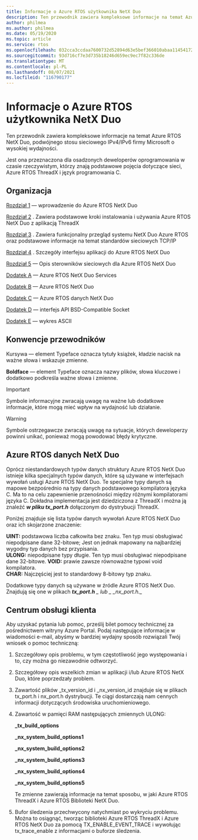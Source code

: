 ```yaml
---
title: Informacje o Azure RTOS użytkownika NetX Duo
description: Ten przewodnik zawiera kompleksowe informacje na temat Azure RTOS NetX Duo, podwójnego stosu sieciowego IPv4/IPv6 firmy Microsoft o wysokiej wydajności.
author: philmea
ms.author: philmea
ms.date: 05/19/2020
ms.topic: article
ms.service: rtos
ms.openlocfilehash: 032cca3ccdaa7600732d52894d63e5bef366010abaa1145417201f48cb034ab5
ms.sourcegitcommit: 93d716cf7e3d735b18246d659ec9ec7f82c336de
ms.translationtype: MT
ms.contentlocale: pl-PL
ms.lasthandoff: 08/07/2021
ms.locfileid: "116790177"
---
```

# <a name="about-the-azure-rtos-netx-duo-user-guide"></a>Informacje o Azure RTOS użytkownika NetX Duo

Ten przewodnik zawiera kompleksowe informacje na temat Azure RTOS NetX Duo, podwójnego stosu sieciowego IPv4/IPv6 firmy Microsoft o wysokiej wydajności. 

Jest ona przeznaczona dla osadzonych deweloperów oprogramowania w czasie rzeczywistym, którzy znają podstawowe pojęcia dotyczące sieci, Azure RTOS ThreadX i język programowania C.

## <a name="organization"></a>Organizacja

[Rozdział 1](chapter1.md) — wprowadzenie do Azure RTOS NetX Duo

[Rozdział 2](chapter2.md) . Zawiera podstawowe kroki instalowania i używania Azure RTOS NetX Duo z aplikacją ThreadX

[Rozdział 3](chapter3.md) . Zawiera funkcjonalny przegląd systemu NetX Duo Azure RTOS oraz podstawowe informacje na temat standardów sieciowych TCP/IP

[Rozdział 4](chapter4.md) . Szczegóły interfejsu aplikacji do Azure RTOS NetX Duo

[Rozdział 5](chapter5.md) — Opis sterowników sieciowych dla Azure RTOS NetX Duo

[Dodatek A](appendix-a.md) — Azure RTOS NetX Duo Services

[Dodatek B](appendix-b.md) — Azure RTOS NetX Duo

[Dodatek C](appendix-c.md) — Azure RTOS danych NetX Duo

[Dodatek D](appendix-d.md) — interfejs API BSD-Compatible Socket

[Dodatek E](appendix-e.md) — wykres ASCII

## <a name="guide-conventions"></a>Konwencje przewodników

Kursywa — element Typeface oznacza tytuły książek, kładzie nacisk na ważne słowa i wskazuje zmienne.

**Boldface** — element Typeface oznacza nazwy plików, słowa kluczowe i dodatkowo podkreśla ważne słowa i zmienne.

> [!IMPORTANT]
> Symbole informacyjne zwracają uwagę na ważne lub dodatkowe informacje, które mogą mieć wpływ na wydajność lub działanie.
 
> [!WARNING]
> Symbole ostrzegawcze zwracają uwagę na sytuacje, których deweloperzy powinni unikać, ponieważ mogą powodować błędy krytyczne.

## <a name="azure-rtos-netx-duo-data-types"></a>Azure RTOS danych NetX Duo

Oprócz niestandardowych typów danych struktury Azure RTOS NetX Duo istnieje kilka specjalnych typów danych, które są używane w interfejsach wywołań usługi Azure RTOS NetX Duo. Te specjalne typy danych są mapowe bezpośrednio na typy danych podstawowego kompilatora języka C. Ma to na celu zapewnienie przenośności między różnymi kompilatorami języka C. Dokładna implementacja jest dziedziczona z ThreadX i można ją znaleźć ***w pliku tx_port.h*** dołączonym do dystrybucji ThreadX.

Poniżej znajduje się lista typów danych wywołań Azure RTOS NetX Duo oraz ich skojarzone znaczenie:

**UINT:** podstawowa liczba całkowita bez znaku. Ten typ musi obsługiwać niepodpisane dane 32-bitowe; Jest on jednak mapowany na najbardziej wygodny typ danych bez przypisania.  
**ULONG:** niepodpisane typy długie. Ten typ musi obsługiwać niepodpisane dane 32-bitowe.
**VOID:** prawie zawsze równoważne typowi void kompilatora.  
**CHAR:** Najczęściej jest to standardowy 8-bitowy typ znaku.  

Dodatkowe typy danych są używane w źródle Azure RTOS NetX Duo. Znajdują się one w plikach ***tx_port.h** _ lub _ *_nx_port.h*._*

## <a name="customer-support-center"></a>Centrum obsługi klienta

Aby uzyskać pytania lub pomoc, prześlij bilet pomocy technicznej za pośrednictwem witryny Azure Portal. Podaj następujące informacje w wiadomości e-mail, abyśmy w bardziej wydajny sposób rozwiązali Twój wniosek o pomoc techniczną:

1. Szczegółowy opis problemu, w tym częstotliwość jego występowania i to, czy można go niezawodnie odtworzyć.
2. Szczegółowy opis wszelkich zmian w aplikacji i/lub Azure RTOS NetX Duo, które poprzedzały problem.
3. Zawartość plików _tx_version_id i _nx_version_id znajduje się w plikach tx_port.h i nx_port.h dystrybucji. Te ciągi dostarczają nam cennych informacji dotyczących środowiska uruchomieniowego.
4. Zawartość w pamięci RAM następujących zmiennych ULONG:

    **_tx_build_options**

    **_nx_system_build_options1**

    **_nx_system_build_options2**

    **_nx_system_build_options3**

    **_nx_system_build_options4**

    **_nx_system_build_options5**

    Te zmienne zawierają informacje na temat sposobu, w jaki Azure RTOS ThreadX i Azure RTOS Biblioteki NetX Duo.

5. Bufor śledzenia przechwycony natychmiast po wykryciu problemu. Można to osiągnąć, tworząc biblioteki Azure RTOS ThreadX i Azure RTOS NetX Duo za pomocą TX_ENABLE_EVENT_TRACE i wywołując tx_trace_enable z informacjami o buforze śledzenia.
